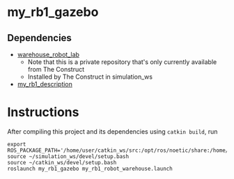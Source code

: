 # my_rb1_gazebo

## Dependencies

- [warehouse_robot_lab](https://rodrigo55@bitbucket.org/theconstructcore/warehouse_robot_lab.git)
  - Note that this is a private repository that's only currently available from The Construct
  - Installed by The Construct in simulation_ws
- [my_rb1_description](https://github.com/christophomos/my_rb1_description)

# Instructions

After compiling this project and its dependencies using `catkin build`, run
```
export ROS_PACKAGE_PATH='/home/user/catkin_ws/src:/opt/ros/noetic/share:/home/user/simulation_ws/src'
source ~/simulation_ws/devel/setup.bash
source ~/catkin_ws/devel/setup.bash
roslaunch my_rb1_gazebo my_rb1_robot_warehouse.launch
```
